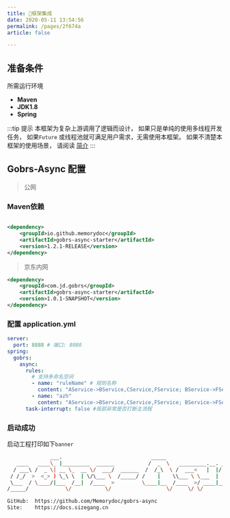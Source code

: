 ```yaml
---
title: 🌭框架集成
date: 2020-05-11 13:54:56 
permalink: /pages/2f674a 
article: false

---
```


## 准备条件

所需运行环境

* **Maven**
* **JDK1.8**
* **Spring**

:::tip 提示
本框架为复杂上游调用了逻辑而设计， 如果只是单纯的使用多线程开发任务， 如果<code>Future</code> 或线程池就可满足用户需求，无需使用本框架。 如果不清楚本框架的使用场景，
请阅读 [简介](/pages/52d5c3 )
:::

## Gobrs-Async 配置

> 公网
### Maven依赖

```xml

<dependency>
    <groupId>io.github.memorydoc</groupId>
    <artifactId>gobrs-async-starter</artifactId>
    <version>1.2.1-RELEASE</version>
</dependency>

```

> 京东内网
```xml
<dependency>
    <groupId>com.jd.gobrs</groupId>
    <artifactId>gobrs-async-starter</artifactId>
    <version>1.0.1-SNAPSHOT</version>
</dependency>
```


### 配置 application.yml

```yaml
server:
  port: 8888 # 端口: 8080
spring:
  gobrs:
    async:
      rules:
        # 支持多命名空间
        - name: "ruleName" # 规则名称 
          content: "AService->BService,CService,FService; BService->FService,GService;"
        - name: "azh"
          content: "AService->BService,CService,FService; BService->FService,GService;"
      task-interrupt: false #局部异常是否打断主流程
```

### 启动成功
启动工程打印如下<code>banner</code>
```sh  
              ___.                             _____                               
   ____   ____\_ |_________  ______           /  _  \   _________.__. ____   ____  
  / ___\ /  _ \| __ \_  __ \/  ___/  ______  /  /_\  \ /  ___<   |  |/    \_/ ___\ 
 / /_/  >  <_> ) \_\ \  | \/\___ \  /_____/ /    |    \\___ \ \___  |   |  \  \___ 
 \___  / \____/|___  /__|  /____  >         \____|__  /____  >/ ____|___|  /\___  >
/_____/            \/           \/                  \/     \/ \/         \/     \/  :: Gobrs-Async ::                jdk (v1.8.0_251)

GitHub:  https://github.com/Memorydoc/gobrs-async
Site:    https://docs.sizegang.cn
```
